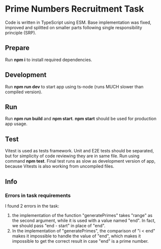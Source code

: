 # Prime Numbers Recruitment Task

Code is written in TypeScript using ESM. Base implementation was fixed, improved and splitted on smaller parts following single responsibility principle (SRP).

## Prepare

Run **npm i** to install required dependencies.

## Development

Run **npm run dev** to start app using ts-node (runs MUCH slower than compiled version).

## Run

Run **npm run build** and **npm start**. **npm start** should be used for production app usage.

## Test

Vitest is used as tests framework. Unit and E2E tests should be separated, but for simplicity of code reviewing they are in same file.
Run using command **npm test**. Final test runs as slow as development version of app, because Vitests is also working from uncompiled files.

## Info

### Errors in task requirements

I found 2 errors in the task:

1. the implementation of the function "generatePrimes" takes "range" as the second argument, while it is used with a value named "end". In fact, we should pass "end - start" in place of "end".
2. In the implementation of "generatePrimes", the comparison of "i < end" makes it impossible to handle the value of "end", which makes it impossible to get the correct result in case "end" is a prime number.

